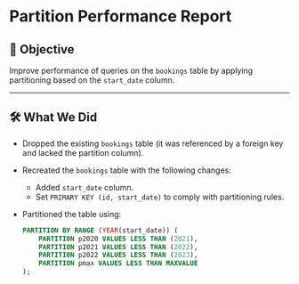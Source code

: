 # Partition Performance Report

## 🎯 Objective

Improve performance of queries on the `bookings` table by applying partitioning based on the `start_date` column.

---

## 🛠️ What We Did

- Dropped the existing `bookings` table (it was referenced by a foreign key and lacked the partition column).
- Recreated the `bookings` table with the following changes:
  - Added `start_date` column.
  - Set `PRIMARY KEY (id, start_date)` to comply with partitioning rules.
- Partitioned the table using:
  
  ```sql
  PARTITION BY RANGE (YEAR(start_date)) (
      PARTITION p2020 VALUES LESS THAN (2021),
      PARTITION p2021 VALUES LESS THAN (2022),
      PARTITION p2022 VALUES LESS THAN (2023),
      PARTITION pmax VALUES LESS THAN MAXVALUE
  );
